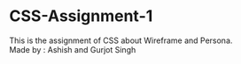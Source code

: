 # CSS-Assignment-1
This is the assignment of CSS about Wireframe and Persona. <br>
Made by : Ashish and Gurjot Singh
